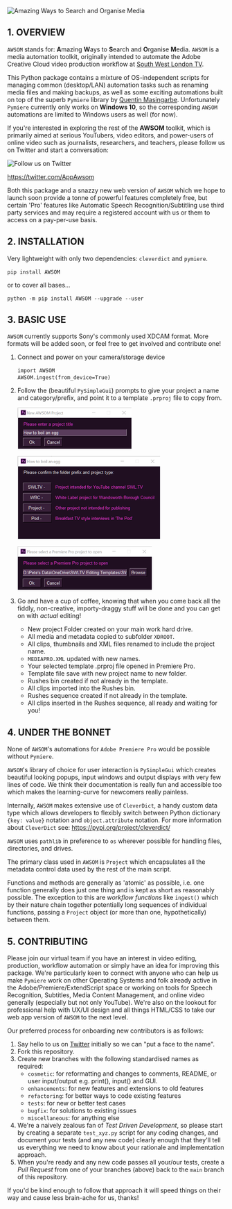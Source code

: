 ![Amazing Ways to Search and Organise Media](https://raw.githubusercontent.com/PFython/AWSOM-PyPi/main/logo.png)

## 1. OVERVIEW

`AWSOM` stands for: **A**mazing **W**ays to **S**earch and **O**rganise
**M**edia.  `AWSOM` is a media automation toolkit, originally intended to
automate the Adobe Creative Cloud video production workflow at
[South West London TV](https://www.southwestlondon.tv).

This Python package contains a mixture of OS-independent scripts for managing
common (desktop/LAN) automation tasks such as renaming media files and making backups, as well
as some exciting automations built on top of the superb `Pymiere` library by
[Quentin Masingarbe](https://github.com/qmasingarbe/pymiere).  Unfortunately
`Pymiere` currently only works on **Windows 10**, so the corresponding `AWSOM`
automations are limited to Windows users as well (for now).

If you're interested in exploring the rest of the **AWSOM** toolkit, which is
primarily aimed at serious YouTubers, video editors, and power-users of online
video such as journalists, researchers, and teachers, please follow us on Twitter
and start a conversation:

![Follow us on Twitter](https://cdn.exclaimer.com/Handbook%20Images/twitter-icon_square_64x64.png?_ga=2.206957524.690480154.1605528377-685225211.1605528377)

https://twitter.com/AppAwsom

Both this package and a snazzy new web version of `AWSOM` which we hope to launch soon provide a
tonne of powerful features completely free, but certain 'Pro' features like
Automatic Speech Recognition/Subtitling use third party services and may require
a registered account with us or them to access on a pay-per-use basis.


## 2. INSTALLATION

Very lightweight with only two dependencies: `cleverdict` and `pymiere`.

    pip install AWSOM

or to cover all bases...

    python -m pip install AWSOM --upgrade --user

## 3. BASIC USE
`AWSOM` currently supports Sony's commonly used XDCAM format.  More formats will be added soon, or feel free to get involved and contribute one!

1. Connect and power on your camera/storage device

    ```
    import AWSOM
    AWSOM.ingest(from_device=True)
    ```
2. Follow the (beautiful `PySimpleGui`) prompts to give your project a name and category/prefix, and point it to a template `.prproj` file to copy from.

   ![](https://raw.githubusercontent.com/PFython/AWSOM/main/popup1.png)
   
   ![](https://raw.githubusercontent.com/PFython/AWSOM/main/popup2.png)
   
   ![](https://raw.githubusercontent.com/PFython/AWSOM/main/popup3.png)

3. Go and have a cup of coffee, knowing that when you come back all the fiddly, non-creative, importy-draggy stuff will be done and you can get on with *actual* editing!
   * New project Folder created on your main work hard drive.
   * All media and metadata copied to subfolder `XDROOT`.
   * All clips, thumbnails and XML files renamed to include the project name.
   * `MEDIAPRO.XML` updated with new names.
   * Your selected template .prproj file opened in Premiere Pro.
   * Template file save with new project name to new folder.
   * Rushes bin created if not already in the template.
   * All clips imported into the Rushes bin.
   * Rushes sequence created if not already in the template.
   * All clips inserted in the Rushes sequence, all ready and waiting for you!

## 4. UNDER THE BONNET

None of `AWSOM`'s automations for `Adobe Premiere Pro` would be possible without `Pymiere`.

`AWSOM`'s library of choice for user interaction is `PySimpleGui` which creates beautiful looking popups, input windows and output displays with very few lines of code.  We think their documentation is really fun and accessible too which makes the learning-curve for newcomers really painless.


Internally, `AWSOM` makes extensive use of `CleverDict`, a handy custom data type which allows
developers to flexibly switch between Python dictionary `{key: value}` notation
and `object.attribute` notation.  For more information about `CleverDict` see:
https://pypi.org/project/cleverdict/

`AWSOM` uses `pathlib` in preference to `os` wherever possible for handling files, directories, and drives.

The primary class used in `AWSOM` is `Project` which encapsulates all the metadata control data used by the rest of the main script.

Functions and methods are generally as 'atomic' as possible, i.e. one function generally does just one thing and is kept as short as reasonably possible.  The exception to this are *workflow functions* like `ingest()` which by their nature chain together potentially long sequences of individual functions, passing a `Project` object (or more than one, hypothetically) between them.



## 5. CONTRIBUTING

Please join our virtual team if you have an interest in video editing, production, workflow automation or simply have an idea for improving this package.  We're particularly keen to connect with anyone who can help us make `Pymiere` work on other Operating Systems and folk already active in the Adobe/Premiere/ExtendScript space or working on tools for Speech Recognition, Subtitles, Media Content Management, and online video generally (especially but not only YouTube).  We're also on the lookout for professional help with UX/UI design and all things HTML/CSS to take our web app version of `AWSOM` to the next level.

Our preferred process for onboarding new contributors is as follows:

1. Say hello to us on [Twitter](https://twitter.com/AppAwsom) initially so we can "put a face to the name".
2. Fork this repository.
3. Create new branches with the following standardised names as required:
   * `cosmetic`: for reformatting and changes to comments, README, or user input/output e.g. print(), input() and GUI.
   * `enhancements`: for new features and extensions to old features
   * `refactoring`: for better ways to code existing features
   * `tests`: for new or better test cases
   * `bugfix`: for solutions to existing issues
   * `miscellaneous`: for anything else
4. We're a naively zealous fan of *Test Driven Development*, so please start by creating a separate `test_xyz.py` script for any coding changes, and document your tests (and any new code) clearly enough that they'll tell us everything we need to know about your rationale and implementation approach.
5. When you're ready and any new code passes all your/our tests, create a *Pull Request* from one of your branches (above) back to the `main` branch of this repository.

If you'd be kind enough to follow that approach it will speed things on their way and cause less brain-ache for us, thanks!


